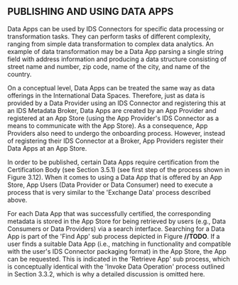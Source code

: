## PUBLISHING AND USING DATA APPS
Data Apps can be used by IDS Connectors for specific data processing or transformation tasks. They can perform tasks of different complexity, ranging from simple data transformation to complex data analytics. An example of data transformation may be a Data App parsing a single string field with address information and producing a data structure consisting of street name and number, zip code, name of the city, and name of the country.

On a conceptual level, Data Apps can be treated the same way as data offerings in the International Data Spaces. Therefore, just as data is provided by a Data Provider using an IDS Connector and registering this at an IDS Metadata Broker, Data Apps are created by an App Provider and registered at an App Store (using the App Provider's IDS Connector as a means to communicate with the App Store). As a consequence, App Providers also need to undergo the onboarding process. However, instead of registering their IDS Connector at a Broker, App Providers  register their Data Apps at an App Store.

In order to be published, certain Data Apps require certification from the Certification Body (see Section 3.5.1) (see first step of the process shown in Figure 3.12). When it comes to using a Data App that is offered by an App Store, App Users (Data Provider or Data Consumer) need to execute a process that is very similar to the 'Exchange Data' process described above.

For each Data App that was successfully certified, the corresponding metadata is stored in the App Store for being retrieved by users (e.g., Data Consumers or Data Providers) via a search interface. Searching for a Data App is part of the 'Find App' sub process depicted in Figure **//TODO**. If a user finds a suitable Data App (i.e., matching in functionality and compatible with the user's IDS Connector packaging format) in the App Store, the App can be requested. This is indicated in the 'Retrieve App' sub process, which is conceptually identical with the 'Invoke Data Operation' process outlined in Section 3.3.2, which is why a detailed discussion is omitted here.
